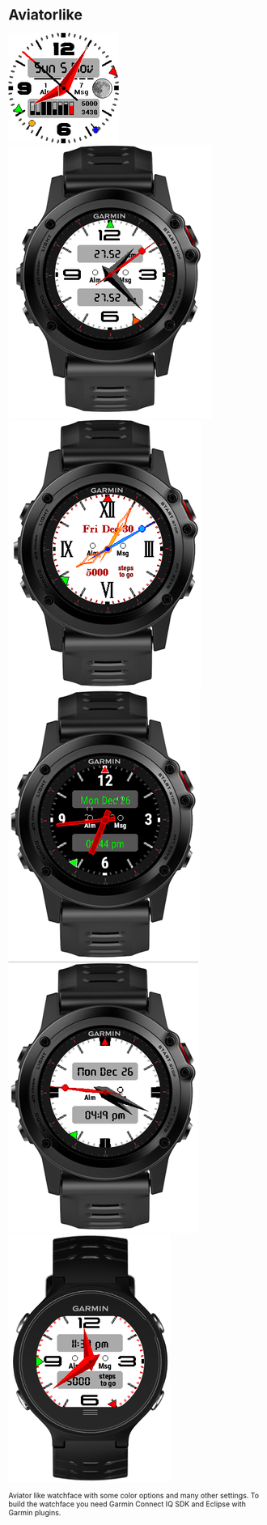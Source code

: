 # Aviatorlike
<a href="https://github.com/OliverHannover/Aviatorlike/blob/master/screenshots/AV100.PNG" target="_blank"><img src="https://github.com/OliverHannover/Aviatorlike/raw/master/screenshots/AV100.PNG" alt="0" style="max-width:100%;"></a>
<a href="https://github.com/OliverHannover/Aviatorlike/blob/master/screenshots/race.PNG" target="_blank"><img src="https://github.com/OliverHannover/Aviatorlike/raw/master/screenshots/race.PNG" alt="0" style="max-width:100%;"></a>
<a href="https://github.com/OliverHannover/Aviatorlike/blob/master/screenshots/roman.PNG" target="_blank"><img src="https://github.com/OliverHannover/Aviatorlike/raw/master/screenshots/roman.PNG" alt="0" style="max-width:100%;"></a>
<a href="https://github.com/OliverHannover/Aviatorlike/blob/master/screenshots/simple.PNG" target="_blank"><img src="https://github.com/OliverHannover/Aviatorlike/raw/master/screenshots/simple.PNG" alt="0" style="max-width:100%;"></a>
<a href="https://github.com/OliverHannover/Aviatorlike/blob/master/screenshots/nonumber.PNG" target="_blank"><img src="https://github.com/OliverHannover/Aviatorlike/raw/master/screenshots/nonumber.PNG" alt="0" style="max-width:100%;"></a>
<a href="https://github.com/OliverHannover/Aviatorlike/blob/master/screenshots/Forerunner.PNG" target="_blank"><img src="https://github.com/OliverHannover/Aviatorlike/raw/master/screenshots/Forerunner.PNG" alt="0" style="max-width:100%;"></a>

Aviator like watchface with some color options and many other settings.
To build the watchface you need Garmin Connect IQ SDK and Eclipse with Garmin plugins.
